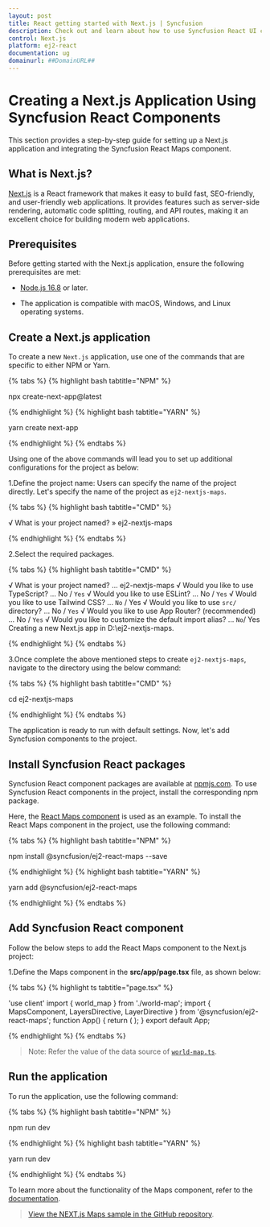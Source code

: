 ```yaml
---
layout: post
title: React getting started with Next.js | Syncfusion
description: Check out and learn about how to use Syncfusion React UI components in the Next.js project.
control: Next.js
platform: ej2-react
documentation: ug
domainurl: ##DomainURL##
---
```



# Creating a Next.js Application Using Syncfusion React Components

This section provides a step-by-step guide for setting up a Next.js application and integrating the Syncfusion React Maps component.

## What is Next.js?

[Next.js](https://nextjs.org/) is a React framework that makes it easy to build fast, SEO-friendly, and user-friendly web applications. It provides features such as server-side rendering, automatic code splitting, routing, and API routes, making it an excellent choice for building modern web applications.

## Prerequisites

Before getting started with the Next.js application, ensure the following prerequisites are met:

* [Node.js 16.8](https://nodejs.org/en) or later.

* The application is compatible with macOS, Windows, and Linux operating systems.

## Create a Next.js application

To create a new `Next.js` application, use one of the commands that are specific to either NPM or Yarn.

{% tabs %}
{% highlight bash tabtitle="NPM" %}

npx create-next-app@latest

{% endhighlight %}
{% highlight bash tabtitle="YARN" %}

yarn create next-app

{% endhighlight %}
{% endtabs %}

Using one of the above commands will lead you to set up additional configurations for the project as below:

1.Define the project name: Users can specify the name of the project directly. Let's specify the name of the project as `ej2-nextjs-maps`.

{% tabs %}
{% highlight bash tabtitle="CMD" %}

√ What is your project named? » ej2-nextjs-maps

{% endhighlight %}
{% endtabs %}

2.Select the required packages.

{% tabs %}
{% highlight bash tabtitle="CMD" %}

√ What is your project named? ... ej2-nextjs-maps
√ Would you like to use TypeScript? ... No / `Yes`
√ Would you like to use ESLint? ... No / `Yes`
√ Would you like to use Tailwind CSS? ... `No` / Yes
√ Would you like to use `src/` directory? ... No / `Yes`
√ Would you like to use App Router? (recommended) ... No / `Yes`
√ Would you like to customize the default import alias? ... `No`/ Yes
Creating a new Next.js app in D:\ej2-nextjs-maps.

{% endhighlight %}
{% endtabs %}

3.Once complete the above mentioned steps to create `ej2-nextjs-maps`, navigate to the directory using the below command:

{% tabs %}
{% highlight bash tabtitle="CMD" %}

cd ej2-nextjs-maps

{% endhighlight %}
{% endtabs %}

The application is ready to run with default settings. Now, let's add Syncfusion components to the project.

## Install Syncfusion React packages

Syncfusion React component packages are available at [npmjs.com](https://www.npmjs.com/search?q=ej2-react). To use Syncfusion React components in the project, install the corresponding npm package.

Here, the [React Maps component](https://www.syncfusion.com/react-components/react-maps-library) is used as an example. To install the React Maps component in the project, use the following command:

{% tabs %}
{% highlight bash tabtitle="NPM" %}

npm install @syncfusion/ej2-react-maps --save

{% endhighlight %}
{% highlight bash tabtitle="YARN" %}

yarn add @syncfusion/ej2-react-maps

{% endhighlight %}
{% endtabs %}

## Add Syncfusion React component

Follow the below steps to add the React Maps component to the Next.js project:

1.Define the Maps component in the **src/app/page.tsx** file, as shown below:

{% tabs %}
{% highlight ts tabtitle="page.tsx" %}

'use client'
import { world_map } from './world-map';
import { MapsComponent, LayersDirective, LayerDirective } from '@syncfusion/ej2-react-maps';
 function App() {
    return (<MapsComponent id="maps">
            <LayersDirective>
                <LayerDirective shapeData={world_map}>
                </LayerDirective>
            </LayersDirective>
        </MapsComponent>);
}
export default App;

{% endhighlight %}
{% endtabs %}

>Note: Refer the value of the data source of [`world-map.ts`](https://www.syncfusion.com/downloads/support/directtrac/general/ze/world_map1260719407).

## Run the application

To run the application, use the following command:

{% tabs %}
{% highlight bash tabtitle="NPM" %}

npm run dev

{% endhighlight %}
{% highlight bash tabtitle="YARN" %}

yarn run dev

{% endhighlight %}
{% endtabs %}

To learn more about the functionality of the Maps component, refer to the [documentation](https://ej2.syncfusion.com/react/documentation/maps/getting-started#module-injection).

> [View the NEXT.js Maps sample in the GitHub repository](https://github.com/SyncfusionExamples/syncfusion-react-maps-component-in-nextjs).
